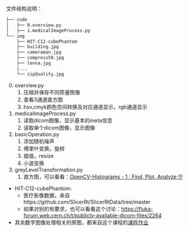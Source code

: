 文件结构说明：
```bash
├── code
│   ├── 0.overview.py
│   ├── 1.medicalImageProcess.py
└── img
    ├── HIT-C12-cubePhantom 
    ├── building.jpg
    ├── cameraman.jpg
    ├── compress50.jpg
    ├── lenna.jpg
    |...
    └── zipQuality.jpg
```
0. overview.py
    1. 压缩并保存不同质量图像
    2. 查看3通道直方图
    3. hsv,cmyk颜色空间转换及对应通道显示，rgb通道显示
1. medicalImageProcess.py
    1. 读取dicom图像，显示基本的meta信息
    2. 读取单个dicom图像，显示图像
2. basicOperation.py
    1. 添加随机噪声
    2. 傅里叶变换，旋转
    3. 插值，resize
    4. 小波变换
3. greyLevelTransformation.py
    1. 直方图，可以看看：[OpenCV-Histograms - 1 : Find, Plot, Analyze !!!](https://docs.opencv.org/3.4/d1/db7/tutorial_py_histogram_begins.html)
+ HIT-C12-cubePhantom:
    + 医疗影像数据，来自https://github.com/SlicerRt/SlicerRtData/tree/master
    + 如果对别的有要求，也可以看看这个讨论：https://fluka-forum.web.cern.ch/t/publicly-available-dicom-files/2264
+ 其余数字图像处理相关的原图，都来自这个课程的[课程作业](https://ustc-dip.github.io/#courseware)